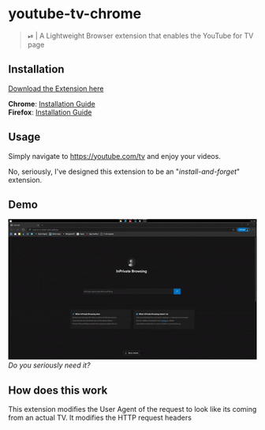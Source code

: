 # youtube-tv-chrome

> ⏯ | A Lightweight Browser extension that enables the YouTube for TV page

## Installation

[Download the Extension here](https://github.com/angeloanan/youtube-tv-browser/releases)

**Chrome**: [Installation Guide](https://www.mattcutts.com/blog/how-to-install-a-chrome-extension-from-github/)\
**Firefox**: [Installation Guide](https://extensionworkshop.com/documentation/publish/distribute-sideloading/#install-addon-from-file)

## Usage

Simply navigate to https://youtube.com/tv and enjoy your videos.

No, seriously, I've designed this extension to be an "*install-and-forget*" extension.

## Demo

![Demo](./.github/demo.gif)\
*Do you seriously need it?*

## How does this work

This extension modifies the User Agent of the request to look like its coming from an actual TV. It modifies the HTTP request headers

